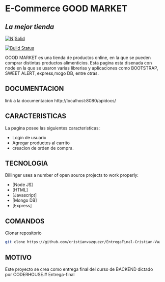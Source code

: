 ﻿# E-Commerce GOOD MARKET
## _La mejor tienda_

[![N|Solid](https://cldup.com/dTxpPi9lDf.thumb.png)](https://nodesource.com/products/nsolid)

[![Build Status](https://travis-ci.org/joemccann/dillinger.svg?branch=master)](https://travis-ci.org/joemccann/dillinger)

GOOD MARKET es una tienda de productos online, en la que se pueden comprar distintas productos alimenticios. Esta pagina esta disenada con node en la que se usaron varias librerias y aplicaciones como BOOTSTRAP, SWEET ALERT, express,mogo DB, entre otras.  

## DOCUMENTACION

link a la documentacion http://localhost:8080/apidocs/

## CARACTERISTICAS
La pagina posee las siguientes caracteristicas:
- Login de usuario
- Agregar productos al carrito
- creacion de orden de compra.

## TECNOLOGIA

Dillinger uses a number of open source projects to work properly:

- [Node JS] 
- [HTML] 
- [Javascript]
- [Mongo DB]
- [Express]

## COMANDOS

Clonar repositorio

```sh
git clone https://github.com/cristianvazquezr/EntregaFinal-Cristian-Vazquez.git
```

## MOTIVO

Este proyecto se crea como entrega final del curso de BACKEND dictado por CODERHOUSE.#   E n t r e g a - f i n a l 
 
 